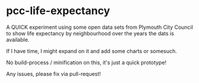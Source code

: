 # pcc-life-expectancy

A QUICK experiment using some open data sets from Plymouth City Council to show life expectancy by neighbourhood over the years the dats is available.
 
If I have time, I might expand on it and add some charts or somesuch.

No build-process / minification on this, it's just a quick prototype!

Any issues, please fix via pull-request!

